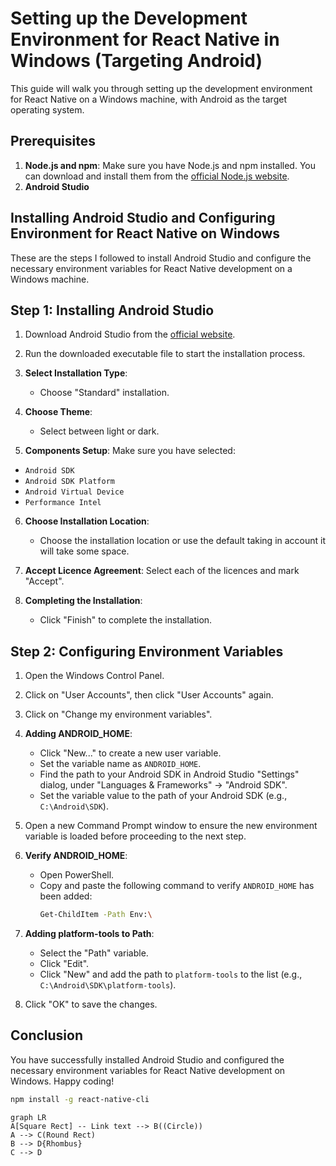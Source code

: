 # Setting up the Development Environment for React Native in Windows (Targeting Android)

This guide will walk you through setting up the development environment for React Native on a Windows machine, with Android as the target operating system.

## Prerequisites

1. **Node.js and npm**: Make sure you have Node.js and npm installed. You can download and install them from the [official Node.js website](https://nodejs.org/).
2. **Android Studio**

## Installing Android Studio and Configuring Environment for React Native on Windows

These are the steps I followed to install Android Studio and configure the necessary environment variables for React Native development on a Windows machine.

## Step 1: Installing Android Studio

1. Download Android Studio from the [official website](https://developer.android.com/studio).
2. Run the downloaded executable file to start the installation process.

3. **Select Installation Type**:

   - Choose "Standard" installation.

4. **Choose Theme**:

   - Select between light or dark.

5. **Components Setup**: Make sure you have selected:

- `Android SDK`
- `Android SDK Platform`
- `Android Virtual Device`
- `Performance Intel`

6. **Choose Installation Location**:

   - Choose the installation location or use the default taking in account it will take some space.

7. **Accept Licence Agreement**: Select each of the licences and mark "Accept".

8. **Completing the Installation**:
   - Click "Finish" to complete the installation.

## Step 2: Configuring Environment Variables

1. Open the Windows Control Panel.

2. Click on "User Accounts", then click "User Accounts" again.

3. Click on "Change my environment variables".

4. **Adding ANDROID_HOME**:

   - Click "New..." to create a new user variable.
   - Set the variable name as `ANDROID_HOME`.
   - Find the path to your Android SDK in Android Studio "Settings" dialog, under "Languages & Frameworks" → "Android SDK".
   - Set the variable value to the path of your Android SDK (e.g., `C:\Android\SDK`).

5. Open a new Command Prompt window to ensure the new environment variable is loaded before proceeding to the next step.

6. **Verify ANDROID_HOME**:

   - Open PowerShell.
   - Copy and paste the following command to verify `ANDROID_HOME` has been added:
     ```bash
     Get-ChildItem -Path Env:\
     ```

7. **Adding platform-tools to Path**:

   - Select the "Path" variable.
   - Click "Edit".
   - Click "New" and add the path to `platform-tools` to the list (e.g., `C:\Android\SDK\platform-tools`).

8. Click "OK" to save the changes.

## Conclusion

You have successfully installed Android Studio and configured the necessary environment variables for React Native development on Windows. Happy coding!

```bash
npm install -g react-native-cli
```

```mermaid
graph LR
A[Square Rect] -- Link text --> B((Circle))
A --> C(Round Rect)
B --> D{Rhombus}
C --> D
```
